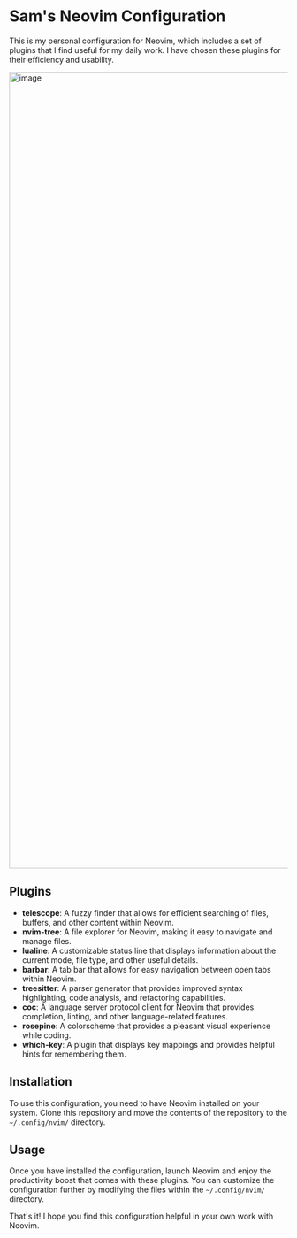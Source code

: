 # Sam's Neovim Configuration

This is my personal configuration for Neovim, which includes a set of plugins that I find useful for my daily work. I have chosen these plugins for their efficiency and usability. 

<img width="1440" alt="image" src="https://user-images.githubusercontent.com/51610898/232406140-b4c61b86-3e93-4910-9a51-28870645812d.png">



## Plugins

- **telescope**: A fuzzy finder that allows for efficient searching of files, buffers, and other content within Neovim.
- **nvim-tree**: A file explorer for Neovim, making it easy to navigate and manage files.
- **lualine**: A customizable status line that displays information about the current mode, file type, and other useful details.
- **barbar**: A tab bar that allows for easy navigation between open tabs within Neovim.
- **treesitter**: A parser generator that provides improved syntax highlighting, code analysis, and refactoring capabilities.
- **coc**: A language server protocol client for Neovim that provides completion, linting, and other language-related features.
- **rosepine**: A colorscheme that provides a pleasant visual experience while coding.
- **which-key**: A plugin that displays key mappings and provides helpful hints for remembering them.

## Installation

To use this configuration, you need to have Neovim installed on your system. Clone this repository and move the contents of the repository to the `~/.config/nvim/` directory. 

## Usage

Once you have installed the configuration, launch Neovim and enjoy the productivity boost that comes with these plugins. You can customize the configuration further by modifying the files within the `~/.config/nvim/` directory. 

That's it! I hope you find this configuration helpful in your own work with Neovim.
